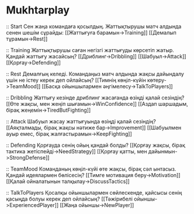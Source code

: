 # Mukhtarplay

:: Start
Сен жаңа командаға қосылдың. Жаттықтырушы матч алдында сенен шешім сұрайды:
[[Жаттығуға барамын->Training]]
[[Демалып тұрамын->Rest]]

:: Training
Жаттықтырушы саған негізгі жаттығуды көрсетіп жатыр. Қандай жаттығу жасайсың?
[[Дриблинг->Dribbling]]
[[Шабуыл->Attack]]
[[Қорғау->Defending]]

:: Rest
Демалғың келеді. Командаңыз матч алдында жақсы дайындалу үшін не істеу керек деп ойлайсың?
[[Тимнің көңіл-күйін көтеру->TeamMood]]
[[Басқа ойыншылармен әңгімелесу->TalkToPlayers]]

:: Dribbling
Жаттығу кезінде дриблинг жасағанда өзіңді қалай сезіндің?
[[Өте жақсы, мен жеңіп шығамын->WinConfidence]]
[[Аздап шаршадым, бірақ жеңемін->TiredButFighting]]

:: Attack
Шабуыл жасау жаттығуында өзіңді қалай сезіндің?
[[Аяқталмады, бірақ жақсы нәтиже бар->Improvement]]
[[Шабуылмен ауыр емес, бірақ жалғастырамын->KeepFighting]]

:: Defending
Қорғауда сенің ойың қандай болды?
[[Қорғау жақсы, бірақ тактика жетіспейді->NeedStrategy]]
[[Қорғау қатты, мен дайынмын->StrongDefense]]

:: TeamMood
Команданың көңіл-күйі өте жақсы, бірақ сәл ынтасыз. Қандай идеялармен бөлісесің?
[[Тимге мотивация беру->Motivation]]
[[Қалай ойналатынын талқылау->DiscussTactics]]

:: TalkToPlayers
Қосалқы ойыншылармен сөйлескенде, қайсысы сенің қасыңда болуы керек деп ойлайсың?
[[Тәжірибелі ойыншы->ExperiencedPlayer]]
[[Жаңа ойыншы->NewPlayer]]

